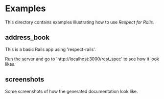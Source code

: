 # Examples

This directory contains examples illustrating how to use _Respect for Rails_.

## address_book

This is a basic Rails app using 'respect-rails'.

Run the server and go to 'http://localhost:3000/rest_spec' to see how it look likes.

## screenshots

Some screenshots of how the generated documentation look like.
